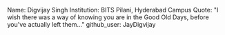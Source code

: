 Name: Digvijay Singh
Institution: BITS Pilani, Hyderabad Campus
Quote: "I wish there was a way of knowing you are in the Good Old Days, before you've actually left them..."
github_user: JayDigvijay
